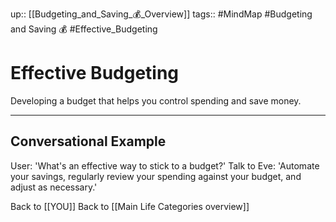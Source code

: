 up:: [[Budgeting_and_Saving_💰_Overview]]
tags:: #MindMap #Budgeting and Saving 💰 #Effective_Budgeting

# Effective Budgeting

Developing a budget that helps you control spending and save money.

---
## Conversational Example
User: 'What's an effective way to stick to a budget?'
Talk to Eve: 'Automate your savings, regularly review your spending against your budget, and adjust as necessary.'

Back to [[YOU]]
Back to [[Main Life Categories overview]]
